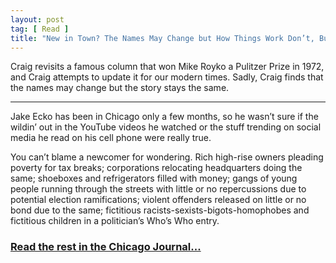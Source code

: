 ```yaml
---
layout: post
tag: [ Read ]
title: "New in Town? The Names May Change but How Things Work Don’t, Bub."
---
```


Craig revisits a famous column that won Mike Royko a Pulitzer Prize in 1972, and Craig attempts to update it for our modern times. Sadly, Craig finds that the names may change but the story stays the same.

---

Jake Ecko has been in Chicago only a few months, so he wasn’t sure if the wildin’ out in the YouTube videos he watched or the stuff trending on social media he read on his cell phone were really true.

You can’t blame a newcomer for wondering. Rich high-rise owners pleading poverty for tax breaks; corporations relocating headquarters doing the same; shoeboxes and refrigerators filled with money; gangs of young people running through the streets with little or no repercussions due to potential election ramifications; violent offenders released on little or no bond due to the same; fictitious racists-sexists-bigots-homophobes and fictitious children in a politician’s Who’s Who entry.

<h3><a href="https://www.chicagojournal.com/new-in-town-the-names-may-change-but-how-things-work-dont-bub">Read the rest in the Chicago Journal...</a></h3>

<br/>

